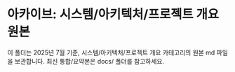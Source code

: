 # 아카이브: 시스템/아키텍처/프로젝트 개요 원본

이 폴더는 2025년 7월 기준, 시스템/아키텍처/프로젝트 개요 카테고리의 원본 md 파일을 보관합니다.
최신 통합/요약본은 docs/ 폴더를 참고하세요.
